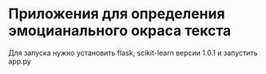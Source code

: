 # Приложения для определения эмоцианального окраса текста
Для запуска нужно установить flask, scikit-learn версии 1.0.1 и запустить app.py
